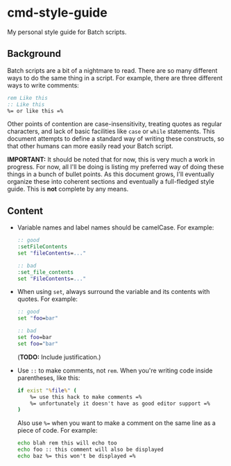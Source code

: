 # cmd-style-guide

My personal style guide for Batch scripts.

## Background

Batch scripts are a bit of a nightmare to read. There are so many different ways to do the same thing in a script. For example, there are three different ways to write comments:

```cmd
rem Like this
:: Like this
%= or like this =%
```

Other points of contention are case-insensitivity, treating quotes as regular characters, and lack of basic facilities like `case` or `while` statements. This document attempts to define a standard way of writing these constructs, so that other humans can more easily read your Batch script.

**IMPORTANT:** It should be noted that for now, this is very much a work in progress. For now, all I'll be doing is listing my preferred way of doing these things in a bunch of bullet points. As this document grows, I'll eventually organize these into coherent sections and eventually a full-fledged style guide. This is **not** complete by any means.

## Content

- Variable names and label names should be camelCase. For example:

  ```cmd
  :: good
  :setFileContents
  set "fileContents=..."
  
  :: bad
  :set_file_contents
  set "FileContents=..."
  ```

- When using `set`, always surround the variable and its contents with quotes. For example:

  ```cmd
  :: good
  set "foo=bar"
  
  :: bad
  set foo=bar
  set foo="bar"
  ```

  (**TODO:** Include justification.)

- Use `::` to make comments, not `rem`. When you're writing code inside parentheses, like this:

  ```cmd
  if exist "%file%" (
      %= use this hack to make comments =%
      %= unfortunately it doesn't have as good editor support =%
  )
  ```
  
  Also use `%=` when you want to make a comment on the same line as a piece of code. For example:
  
  ```cmd
  echo blah rem this will echo too
  echo foo :: this comment will also be displayed
  echo baz %= this won't be displayed =%
  ```

